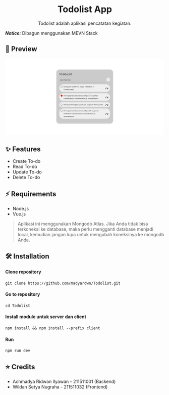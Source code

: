 <h1 align="center">Todolist App</h1>

<p align="center">
Todolist adalah aplikasi pencatatan kegiatan.
</p>

**_Notice:_** Dibagun menggunakan MEVN Stack

## 🌟 Preview

![Preview1](preview.png)

## ✨ Features

- Create To-do
- Read To-do
- Update To-do
- Delete To-do

## ⚡ Requirements

- Node.js
- Vue.js

> Aplikasi ini menggunakan Mongodb Atlas. Jika Anda tidak bisa terkoneksi ke database, maka perlu mengganti database menjadi local, kemudian jangan lupa untuk mengubah koneksinya ke mongodb Anda.

## 🛠️ Installation

#### Clone repository

```
git clone https://github.com/madyardwn/Todolist.git
```

#### Go to repository

```
cd Todolist
```

#### Install module untuk server dan client

```
npm install && npm install --prefix client
```

#### Run

```
npm run dev
```

## ⭐ Credits

- Achmadya Ridwan Ilyawan   - 211511001 (Backend)
- Wildan Setya Nugraha      - 211511032 (Frontend)
